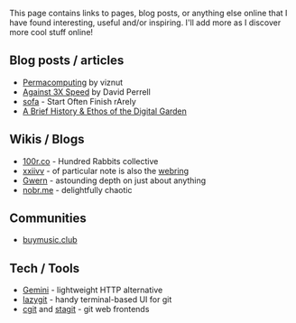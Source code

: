 This page contains links to pages, blog posts, or anything else online that I have found interesting, useful and/or inspiring. I'll add more as I discover more cool stuff online!

## Blog posts / articles

- [Permacomputing](http://viznut.fi/texts-en/permacomputing.html) by viznut
- [Against 3X Speed](https://perell.com/essay/against-3x-speed/) by David Perrell
- [sofa](https://tilde.town/~dozens/sofa/) - Start Often Finish rArely
- [A Brief History & Ethos of the Digital Garden](https://maggieappleton.com/garden-history)

## Wikis / Blogs

- [100r.co](https://100r.co/site/about_us.html) - Hundred Rabbits collective
- [xxiivv](https://wiki.xxiivv.com/site/home.html) - of particular note is also the [webring](https://webring.xxiivv.com/)
- [Gwern](https://www.gwern.net/index) - astounding depth on just about anything
- [nobr.me](https://nobr.me/) - delightfully chaotic

## Communities

- [buymusic.club](https://buymusic.club/)

## Tech / Tools

- [Gemini](https://gemini.circumlunar.space/) - lightweight HTTP alternative
- [lazygit](https://github.com/jesseduffield/lazygit) - handy terminal-based UI for git
- [cgit](https://git.zx2c4.com/cgit/) and [stagit](https://codemadness.org/stagit.html) - git web frontends
